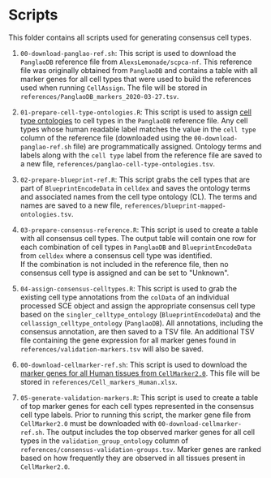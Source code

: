 # Scripts 

This folder contains all scripts used for generating consensus cell types. 

1. `00-download-panglao-ref.sh`: This script is used to download the `PanglaoDB` reference file from `AlexsLemonade/scpca-nf`. 
This reference file was originally obtained from `PanglaoDB` and contains a table with all marker genes for all cell types that were used to build the references used when running `CellAssign`. 
The file will be stored in `references/PanglaoDB_markers_2020-03-27.tsv`. 

2. `01-prepare-cell-type-ontologies.R`: This script is used to assign [cell type ontologies](https://www.ebi.ac.uk/ols4/ontologies/cl) to cell types in the `PanglaoDB` reference file. 
Any cell types whose human readable label matches the value in the `cell type` column of the reference file (downloaded using the `00-download-panglao-ref.sh` file) are programmatically assigned. 
Ontology terms and labels along with the `cell type` label from the reference file are saved to a new file, `references/panglao-cell-type-ontologies.tsv`. 

3. `02-prepare-blueprint-ref.R`: This script grabs the cell types that are part of `BlueprintEncodeData` in `celldex` and saves the ontology terms and associated names from the cell type ontology (CL). 
The terms and names are saved to a new file, `references/blueprint-mapped-ontologies.tsv`.

4. `03-prepare-consensus-reference.R`: This script is used to create a table with all consensus cell types. 
The output table will contain one row for each combination of cell types in `PanglaoDB` and `BlueprintEncodeData` from `celldex` where a consensus cell type was identified.  
If the combination is not included in the reference file, then no consensus cell type is assigned and can be set to "Unknown". 

5. `04-assign-consensus-celltypes.R`: This script is used to grab the existing cell type annotations from the `colData` of an individual processed SCE object and assign the appropriate consensus cell type based on the `singler_celltype_ontology` (`BlueprintEncodeData`) and the `cellassign_celltype_ontology` (`PanglaoDB`). 
All annotations, including the consensus annotation, are then saved to a TSV file. 
An additional TSV file containing the gene expression for all marker genes found in `references/validation-markers.tsv` will also be saved. 

6. `00-download-cellmarker-ref.sh`: This script is used to download the [marker genes for all Human tissues from `CellMarker2.0`](http://117.50.127.228/CellMarker/CellMarker_download.html). 
This file will be stored in `references/Cell_markers_Human.xlsx`. 

7. `05-generate-validation-markers.R`: This script is used to create a table of top marker genes for each cell types represented in the consensus cell type labels. 
Prior to running this script, the marker gene file from `CellMarker2.0` must be downloaded with `00-download-cellmarker-ref.sh`. 
The output includes the top observed marker genes for all cell types in the `validation_group_ontology` column of `references/consensus-validation-groups.tsv`. 
Marker genes are ranked based on how frequently they are observed in all tissues present in `CellMarker2.0`. 
